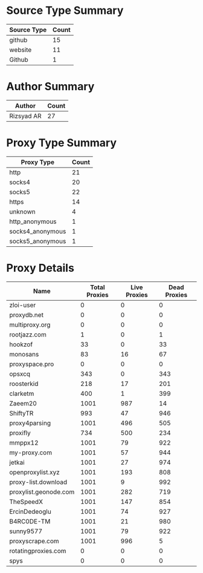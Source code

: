 # Source Type Summary

| Source Type | Count |
|-------------|-------|
| github | 15 |
| website | 11 |
| Github | 1 |


# Author Summary

| Author | Count |
|--------|-------|
| Rizsyad AR | 27 |


# Proxy Type Summary

| Proxy Type | Count |
|------------|-------|
| http | 21 |
| socks4 | 20 |
| socks5 | 22 |
| https | 14 |
| unknown | 4 |
| http_anonymous | 1 |
| socks4_anonymous | 1 |
| socks5_anonymous | 1 |


# Proxy Details

| Name | Total Proxies | Live Proxies | Dead Proxies |
|------|---------------|--------------|---------------|
| zloi-user | 0 | 0 | 0 |
| proxydb.net | 0 | 0 | 0 |
| multiproxy.org | 0 | 0 | 0 |
| rootjazz.com | 1 | 0 | 1 |
| hookzof | 33 | 0 | 33 |
| monosans | 83 | 16 | 67 |
| proxyspace.pro | 0 | 0 | 0 |
| opsxcq | 343 | 0 | 343 |
| roosterkid | 218 | 17 | 201 |
| clarketm | 400 | 1 | 399 |
| Zaeem20 | 1001 | 987 | 14 |
| ShiftyTR | 993 | 47 | 946 |
| proxy4parsing | 1001 | 496 | 505 |
| proxifly | 734 | 500 | 234 |
| mmppx12 | 1001 | 79 | 922 |
| my-proxy.com | 1001 | 57 | 944 |
| jetkai | 1001 | 27 | 974 |
| openproxylist.xyz | 1001 | 193 | 808 |
| proxy-list.download | 1001 | 9 | 992 |
| proxylist.geonode.com | 1001 | 282 | 719 |
| TheSpeedX | 1001 | 147 | 854 |
| ErcinDedeoglu | 1001 | 74 | 927 |
| B4RC0DE-TM | 1001 | 21 | 980 |
| sunny9577 | 1001 | 79 | 922 |
| proxyscrape.com | 1001 | 996 | 5 |
| rotatingproxies.com | 0 | 0 | 0 |
| spys | 0 | 0 | 0 |
